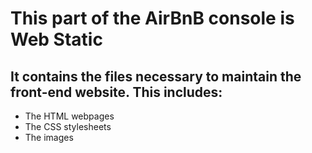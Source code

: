 # This part of the AirBnB console is Web Static 

## It contains the files necessary to maintain the front-end website. This includes:
* The HTML webpages
* The CSS stylesheets
* The images 